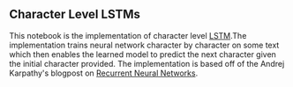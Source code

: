 ## Character Level LSTMs

This notebook is the implementation of character level [LSTM](https://en.wikipedia.org/wiki/Long_short-term_memory).The implementation trains neural network character by character on some text which then enables the learned model to predict the next character given the initial character provided.
The implementation is based off of the Andrej Karpathy's blogpost on [Recurrent Neural Networks](http://karpathy.github.io/2015/05/21/rnn-effectiveness/).
